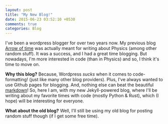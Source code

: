 ```yaml
---
layout: post
title: "My New Blog!"
date: 2015-06-23 03:52:10 +0530
comments: true
categories: Blog
---
```


I've been a wordpress blogger for over two years now. My previous blog [Arrow of time](https://wafflescrazypeanut.wordpress.com) was actually meant for writing about Physics (among other random stuff). It was a success, and I had a great time blogging. But nowadays, I'm more interested in code (than in Physics) and so, I think it's time to move on.

<!-- more -->

**Why this blog?** Because, Wordpress *sucks* when it comes to code-formatting! (just like many other blog providers). Plus, I've always wanted to use Github pages for blogging. And, nothing else can beat the beautiful [markdown](https://en.wikipedia.org/wiki/Markdown)! So, here I am, with my new Jekyll-powered blog, where I'll be writing about my favorite times with code (mostly Python & Rust), which (I hope) will be interesting for everyone.

**What about the old blog?** Well, I'll still be using my old blog for posting random stuff though (if I get some free time).
